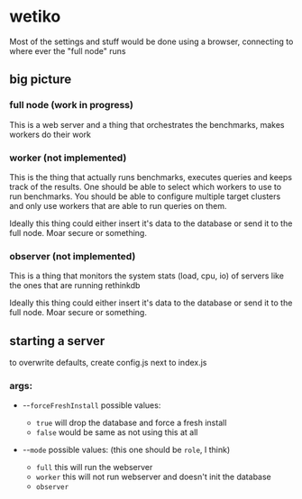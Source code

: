 # wetiko

Most of the settings and stuff would be done using a browser, connecting to where ever the "full node" runs

## big picture

### full node (work in progress)

This is a web server and a thing that orchestrates the benchmarks, makes workers do their work

### worker (not implemented)

This is the thing that actually runs benchmarks, executes queries and keeps track of the results. One should be able to select which workers to use to run benchmarks. You should be able to configure multiple target clusters and only use workers that are able to run queries on them.

Ideally this thing could either insert it's data to the database or send it to the full node. Moar secure or something.

### observer (not implemented)

This is a thing that monitors the system stats (load, cpu, io) of servers like the ones that are running rethinkdb

Ideally this thing could either insert it's data to the database or send it to the full node. Moar secure or something.

## starting a server
to overwrite defaults, create config.js next to index.js
### args:
+ --`forceFreshInstall` possible values:
	* `true` will drop the database and force a fresh install
	* `false` would be same as not using this at all
+ --`mode` possible values: (this one should be `role`, I think)

	* `full` this will run the webserver
	* `worker` this will not run webserver and doesn't init the database
	* `observer`